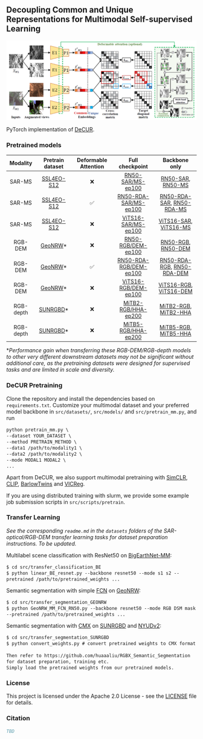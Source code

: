 ## Decoupling Common and Unique Representations for Multimodal Self-supervised Learning


<p align="center">
  <img width="800" alt="decur main structure" src="assets/decur_eccv.png">
</p>

PyTorch implementation of [DeCUR]().


### Pretrained models

| Modality | Pretrain dataset | Deformable Attention  | Full checkpoint | Backbone only |
| :---: | :---: | :---: | :---: | :---: | 
SAR-MS | [SSL4EO-S12](https://github.com/zhu-xlab/SSL4EO-S12) | ❌ | [RN50-SAR/MS-ep100](https://huggingface.co/wangyi111/DeCUR/resolve/main/rn50_ssl4eo-s12_joint_decur_ep100.pth) | [RN50-SAR](https://huggingface.co/wangyi111/DeCUR/resolve/main/rn50_ssl4eo-s12_sar_decur_ep100.pth), [RN50-MS](https://huggingface.co/wangyi111/DeCUR/resolve/main/rn50_ssl4eo-s12_ms_decur_ep100.pth) |
SAR-MS | [SSL4EO-S12](https://github.com/zhu-xlab/SSL4EO-S12) | ✅ | [RN50-RDA-SAR/MS-ep100](https://huggingface.co/wangyi111/DeCUR/resolve/main/rn50_rda_ssl4eo-s12_joint_decur_ep100.pth) | [RN50-RDA-SAR](https://huggingface.co/wangyi111/DeCUR/resolve/main/rn50_rda_ssl4eo-s12_sar_decur_ep100.pth), [RN50-RDA-MS](https://huggingface.co/wangyi111/DeCUR/resolve/main/rn50_rda_ssl4eo-s12_ms_decur_ep100.pth) |
SAR-MS | [SSL4EO-S12](https://github.com/zhu-xlab/SSL4EO-S12) | ❌ | [ViTS16-SAR/MS-ep100](https://huggingface.co/wangyi111/DeCUR/resolve/main/vits16_ssl4eo-s12_joint_decur_ep100.pth) | [ViTS16-SAR](https://huggingface.co/wangyi111/DeCUR/resolve/main/vits16_ssl4eo-s12_sar_decur_ep100.pth), [ViTS16-MS](https://huggingface.co/wangyi111/DeCUR/resolve/main/vits16_ssl4eo-s12_ms_decur_ep100.pth) |
RGB-DEM | [GeoNRW](https://ieee-dataport.org/open-access/geonrw)* | ❌ | [RN50-RGB/DEM-ep100](https://huggingface.co/wangyi111/DeCUR/resolve/main/rn50_geonrw_joint_decur_ep100.pth) | [RN50-RGB](https://huggingface.co/wangyi111/DeCUR/resolve/main/rn50_geonrw_rgb_decur_ep100.pth), [RN50-DEM](https://huggingface.co/wangyi111/DeCUR/resolve/main/rn50_geonrw_dem_decur_ep100.pth) |
RGB-DEM | [GeoNRW](https://ieee-dataport.org/open-access/geonrw)* | ✅ | [RN50-RDA-RGB/DEM-ep100](https://huggingface.co/wangyi111/DeCUR/resolve/main/rn50_rda_geonrw_joint_decur_ep100.pth) | [RN50-RDA-RGB](https://huggingface.co/wangyi111/DeCUR/resolve/main/rn50_rda_geonrw_rgb_decur_ep100.pth), [RN50-RDA-DEM](https://huggingface.co/wangyi111/DeCUR/resolve/main/rn50_rda_geonrw_dem_decur_ep100.pth) |
RGB-DEM | [GeoNRW](https://ieee-dataport.org/open-access/geonrw)* | ❌ | [ViTS16-RGB/DEM-ep100](https://huggingface.co/wangyi111/DeCUR/resolve/main/vits16_geonrw_joint_decur_ep100.pth) | [ViTS16-RGB](https://huggingface.co/wangyi111/DeCUR/resolve/main/vits16_geonrw_rgb_decur_ep100.pth), [ViTS16-DEM](https://huggingface.co/wangyi111/DeCUR/resolve/main/vits16_geonrw_dem_decur_ep100.pth) |
RGB-depth | [SUNRGBD](https://rgbd.cs.princeton.edu/)* | ❌ |[MiTB2-RGB/HHA-ep200](https://huggingface.co/wangyi111/DeCUR/resolve/main/mitb2_sunrgbd_rgb_hha_decur_ep200.pth) | [MiTB2-RGB](https://huggingface.co/wangyi111/DeCUR/resolve/main/mitb2_sunrgbd_backbone_rgb_decur_ep200.pth), [MiTB2-HHA](https://huggingface.co/wangyi111/DeCUR/resolve/main/mitb2_sunrgbd_backbone_hha_decur_ep200.pth) |
RGB-depth | [SUNRGBD](https://rgbd.cs.princeton.edu/)* | ❌ |[MiTB5-RGB/HHA-ep200](https://huggingface.co/wangyi111/DeCUR/resolve/main/mitb5_sunrgbd_rgb_hha_decur_ep200.pth) | [MiTB5-RGB](https://huggingface.co/wangyi111/DeCUR/resolve/main/mitb5_sunrgbd_backbone_rgb_decur_ep200.pth), [MiTB5-HHA](https://huggingface.co/wangyi111/DeCUR/resolve/main/mitb5_sunrgbd_backbone_hha_decur_ep200.pth) |

**Performance gain when transferring these RGB-DEM/RGB-depth models to other very different downstream datasets may not be significant without additional care, as the pretraining datasets were designed for supervised tasks and are limited in scale and diversity.*


### DeCUR Pretraining

Clone the repository and install the dependencies based on `requirements.txt`. Customize your multimodal dataset and your preferred model backbone in `src/datasets/`, `src/models/` and `src/pretrain_mm.py`, and run 

```
python pretrain_mm.py \
--dataset YOUR_DATASET \
--method PRETRAIN_METHOD \
--data1 /path/to/modality1 \
--data2 /path/to/modality2 \
--mode MODAL1 MODAL2 \
...
```

Apart from DeCUR, we also support multimodal pretraining with [SimCLR](https://arxiv.org/abs/2002.05709), [CLIP](https://arxiv.org/abs/2103.00020), [BarlowTwins](https://arxiv.org/abs/2103.03230v3) and [VICReg](https://arxiv.org/abs/2105.04906).

If you are using distributed training with slurm, we provide some example job submission scripts in `src/scripts/pretrain`.

### Transfer Learning

*See the corresponding `readme.md` in the `datasets` folders of the SAR-optical/RGB-DEM transfer learning tasks for dataset preparation instructions. To be updated.*

Multilabel scene classification with ResNet50 on [BigEarthNet-MM](https://arxiv.org/abs/2105.07921):

```
$ cd src/transfer_classification_BE
$ python linear_BE_resnet.py --backbone resnet50 --mode s1 s2 --pretrained /path/to/pretrained_weights ...
```

Semantic segmentation with simple [FCN](https://arxiv.org/abs/1411.4038) on [GeoNRW](https://ieee-dataport.org/open-access/geonrw):

```
$ cd src/transfer_segmentation_GEONRW
$ python GeoNRW_MM_FCN_RN50.py --backbone resnet50 --mode RGB DSM mask --pretrained /path/to/pretrained_weights ...
```

Semantic segmentation with [CMX](https://arxiv.org/abs/2203.04838) on [SUNRGBD](https://rgbd.cs.princeton.edu/) and [NYUDv2](https://cs.nyu.edu/~silberman/datasets/nyu_depth_v2.html): 

```
$ cd src/transfer_segmentation_SUNRGBD
$ python convert_weights.py # convert pretrained weights to CMX format

Then refer to https://github.com/huaaaliu/RGBX_Semantic_Segmentation for dataset preparation, training etc.
Simply load the pretrained weights from our pretrained models. 
```

### License

This project is licensed under the Apache 2.0 License - see the [LICENSE](LICENSE) file for details.


### Citation
```BibTeX
TBD
```
